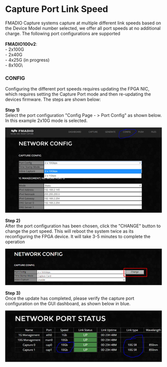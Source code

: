 # Capture Port Link Speed

FMADIO Capture systems capture at multiple different link speeds based on the Device Model number selected, we offer all port speeds at no additional charge. The following port configurations are supported\
\
**FMADIO100v2**:\
\- 2x100G\
\- 2x40G\
\- 4x25G  (in progress)\
\- 8x10G\


### CONFIG

Configuring the different port speeds requires updating the FPGA NIC, which requires setting the Capture Port mode and then re-updating the devices firmware. The steps are shown below:\
\
**Step 1)**\
Select the port configuration "Config Page - > Port Config" as shown below. In this example 2x10G mode is selected.

![](<../.gitbook/assets/image (117).png>)

**Step 2)**\
After the port configuration has been chosen, click the "CHANGE" button to change the port speed. This will reboot the system twice as its reconfiguring the FPGA device. It will take 3-5 minutes to complete the operation

![](<../.gitbook/assets/image (115) (1).png>)

**Step 3)**\
Once the update has completed, please verify the capture port configuration on the GUI dashboard, as shown below in blue.

![](<../.gitbook/assets/image (80) (1).png>)
